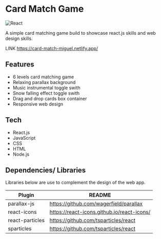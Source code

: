 # Card Match Game
![React](https://img.shields.io/badge/react-%2320232a.svg?style=for-the-badge&logo=react&logoColor=%2361DAFB)

A simple card matching game build to showcase react.js skills and web design skills.

LINK
https://card-match-miguel.netlify.app/

## Features

- 6 levels card matching game
- Relaxing parallax background
- Music instrumental toggle swith 
- Snow falling effect toggle swith 
- Drag and drop cards box container
- Responsive web design

## Tech

- React.js
- JavaScript
- CSS
- HTML
- Node.js

## Dependencies/ Libraries

Libraries below are use to complement the design of the web app.

| Plugin | README |
| ------ | ------ |
| parallax-js | https://github.com/wagerfield/parallax |
| react-icons | https://react-icons.github.io/react-icons/ |
| react-particles | https://github.com/tsparticles/react |
| sparticles | https://github.com/tsparticles/react |

